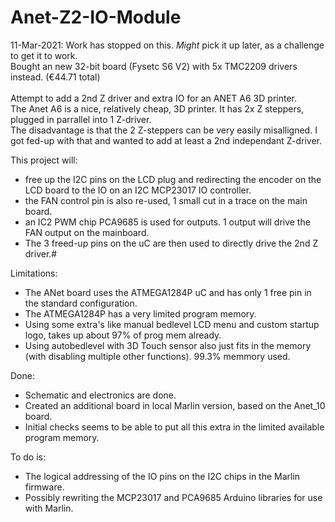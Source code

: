 # Anet-Z2-IO-Module
11-Mar-2021: Work has stopped on this. *Might* pick it up later, as a challenge to get it to work.<br>
Bought an new 32-bit board (Fysetc S6 V2) with 5x TMC2209 drivers instead. (€44.71 total)<br>
<br>
Attempt to add a 2nd Z driver and extra IO for an ANET A6 3D printer.<br>
The Anet A6 is a nice, relatively cheap, 3D printer. It has 2x Z steppers, plugged in parrallel into 1 Z-driver.<br>
The disadvantage is that the 2 Z-steppers can be very easily misalligned. I got fed-up with that and wanted to add at least a 2nd independant Z-driver.<br>

This project will:
- free up the I2C pins on the LCD plug and redirecting the encoder on the LCD board to the IO on an I2C MCP23017 IO controller.
- the FAN control pin is also re-used, 1 small cut in a trace on the main board.
- an IC2 PWM chip PCA9685 is used for outputs. 1 output will drive the FAN output on the mainboard.
- The 3 freed-up pins on the uC are then used to directly drive the 2nd Z driver.#

Limitations:
- The ANet board uses the ATMEGA1284P uC and has only 1 free pin in the standard configuration.
- The ATMEGA1284P has a very limited program memory. 
- Using some extra's like manual bedlevel LCD menu and custom startup logo, takes up about 97% of prog mem already.
- Using autobedlevel with 3D Touch sensor also just fits in the memory (with disabling multiple other functions). 99.3% memmory used.

Done:
- Schematic and electronics are done.
- Created an additional board in local Marlin version, based on the Anet_10 board.
- Initial checks seems to be able to put all this extra in the limited available program memory.

To do is:
- The logical addressing of the IO pins on the I2C chips in the Marlin firmware.
- Possibly rewriting the MCP23017 and PCA9685 Arduino libraries for use with Marlin.
